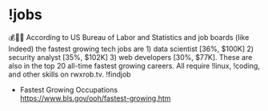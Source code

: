 # !jobs

💰💪🧠 According to US Bureau of Labor and Statistics and job boards (like Indeed) the fastest growing tech jobs are 1) data scientist [36%, $100K] 2) security analyst [35%, $102K] 3) web developers [30%, $77K]. These are also in the top 20 all-time fastest growing careers. All require !linux, !coding, and other skills on rwxrob.tv. !findjob

* Fastest Growing Occupations  
  <https://www.bls.gov/ooh/fastest-growing.htm>
